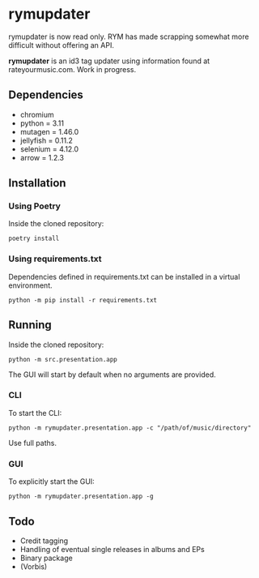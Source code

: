 # rymupdater
rymupdater is now read only. RYM has made scrapping somewhat more difficult without offering an API.

**rymupdater** is an id3 tag updater using information found at rateyourmusic.com.
Work in progress.

## Dependencies

- chromium
- python = 3.11
- mutagen = 1.46.0
- jellyfish = 0.11.2
- selenium = 4.12.0
- arrow = 1.2.3

## Installation

### Using Poetry

Inside the cloned repository:
```commandline
poetry install
```
### Using requirements.txt

Dependencies defined in requirements.txt can be installed in a virtual environment.
```commandline
python -m pip install -r requirements.txt
```
## Running

Inside the cloned repository:
```commandline
python -m src.presentation.app
```
The GUI will start by default when no arguments are provided.

### CLI

To start the CLI:
```commandline
python -m rymupdater.presentation.app -c "/path/of/music/directory"
```
Use full paths.

### GUI

To explicitly start the GUI:
```commandline
python -m rymupdater.presentation.app -g
```

## Todo
- Credit tagging
- Handling of eventual single releases in albums and EPs
- Binary package
- (Vorbis)
